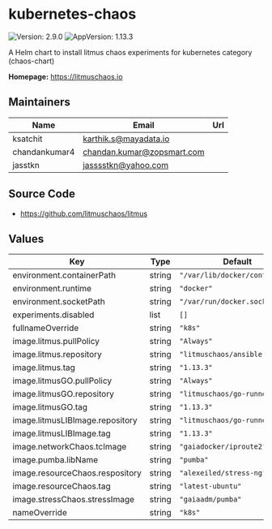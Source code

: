 # kubernetes-chaos

![Version: 2.9.0](https://img.shields.io/badge/Version-2.9.0-informational?style=flat-square) ![AppVersion: 1.13.3](https://img.shields.io/badge/AppVersion-1.13.3-informational?style=flat-square)

A Helm chart to install litmus chaos experiments for kubernetes category (chaos-chart)

**Homepage:** <https://litmuschaos.io>

## Maintainers

| Name | Email | Url |
| ---- | ------ | --- |
| ksatchit | karthik.s@mayadata.io |  |
| chandankumar4 | chandan.kumar@zopsmart.com |  |
| jasstkn | jasssstkn@yahoo.com |  |

## Source Code

* <https://github.com/litmuschaos/litmus>

## Values

| Key | Type | Default | Description |
|-----|------|---------|-------------|
| environment.containerPath | string | `"/var/lib/docker/containers"` |  |
| environment.runtime | string | `"docker"` |  |
| environment.socketPath | string | `"/var/run/docker.sock"` |  |
| experiments.disabled | list | `[]` |  |
| fullnameOverride | string | `"k8s"` |  |
| image.litmus.pullPolicy | string | `"Always"` |  |
| image.litmus.repository | string | `"litmuschaos/ansible-runner"` |  |
| image.litmus.tag | string | `"1.13.3"` |  |
| image.litmusGO.pullPolicy | string | `"Always"` |  |
| image.litmusGO.repository | string | `"litmuschaos/go-runner"` |  |
| image.litmusGO.tag | string | `"1.13.3"` |  |
| image.litmusLIBImage.repository | string | `"litmuschaos/go-runner"` |  |
| image.litmusLIBImage.tag | string | `"1.13.3"` |  |
| image.networkChaos.tcImage | string | `"gaiadocker/iproute2"` |  |
| image.pumba.libName | string | `"pumba"` |  |
| image.resourceChaos.respository | string | `"alexeiled/stress-ng"` |  |
| image.resourceChaos.tag | string | `"latest-ubuntu"` |  |
| image.stressChaos.stressImage | string | `"gaiaadm/pumba"` |  |
| nameOverride | string | `"k8s"` |  |

